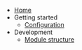 * [Home](/)
* Getting started
  * [Configuration](Configuration.md)
* Development
  * [Module structure](ModuleStructure.md)